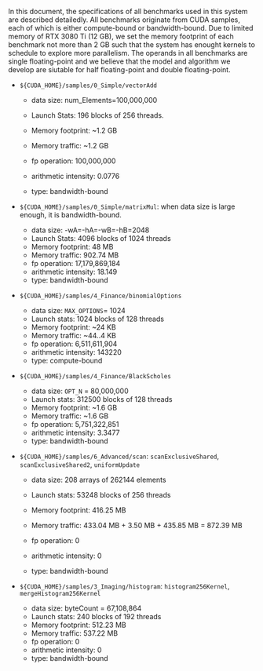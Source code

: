 In this document, the specifications of all benchmarks used in this system are described detailedly. All benchmarks originate from CUDA samples, each of which is either compute-bound or bandwidth-bound.  Due to limited memory of RTX 3080 Ti (12 GB), we set the memory footprint of each benchmark not more than 2 GB such that the system has enought kernels to schedule to explore more parallelism. The operands in all benchmarks are single floating-point and we believe that the model and algorithm we develop are siutable for half floating-point and double floating-point. 

- `${CUDA_HOME}/samples/0_Simple/vectorAdd`
  - data size: num_Elements=100,000,000
  - Launch Stats: 196 blocks of 256 threads.
  - Memory footprint: ~1.2 GB
  - Memory traffic: ~1.2 GB
  - fp operation: 100,000,000

  - arithmetic intensity: 0.0776
  - type: bandwidth-bound



- `${CUDA_HOME}/samples/0_Simple/matrixMul`: when data size is large enough, it is bandwidth-bound.
  - data size: -wA=-hA=-wB=-hB=2048
  - Launch Stats: 4096 blocks of 1024 threads
  - Memory footprint: 48 MB
  - Memory traffic: 902.74 MB
  - fp operation: 17,179,869,184
  - arithmetic intensity: 18.149
  - type: bandwidth-bound



- `${CUDA_HOME}/samples/4_Finance/binomialOptions`
  - data size: `MAX_OPTIONS`= 1024
  - Launch stats: 1024 blocks of 128 threads
  - Memory footprint: ~24 KB
  - Memory traffic:  ~44..4 KB
  - fp operation: 6,511,611,904
  - arithmetic intensity: 143220
  - type: compute-bound



- `${CUDA_HOME}/samples/4_Finance/BlackScholes`
  - data size: `OPT_N` = 80,000,000
  - Launch stats: 312500 blocks of 128 threads
  - Memory footprint: ~1.6 GB
  - Memory traffic: ~1.6 GB
  - fp operation: 5,751,322,851
  - arithmetic intensity: 3.3477
  - type: bandwidth-bound



- `${CUDA_HOME}/samples/6_Advanced/scan`: `scanExclusiveShared`, `scanExclusiveShared2`, `uniformUpdate`

  - data size: 208 arrays of 262144 elements

  - Launch stats: 53248 blocks of 256 threads
  - Memory footprint: 416.25 MB
  - Memory traffic: 433.04 MB + 3.50 MB + 435.85 MB = 872.39 MB
  - fp operation: 0
  - arithmetic intensity: 0
  - type: bandwidth-bound

  

- `${CUDA_HOME}/samples/3_Imaging/histogram`: `histogram256Kernel`, `mergeHistogram256Kernel`
  - data size:  byteCount = 67,108,864
  - Launch stats: 240 blocks of 192 threads
  - Memory footprint: 512.23 MB
  - Memory traffic: 537.22 MB
  - fp operation: 0
  - arithmetic intensity: 0
  - type: bandwidth-bound
